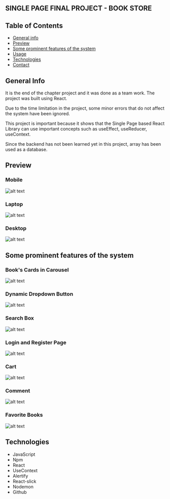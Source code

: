 ## SINGLE PAGE FINAL PROJECT - BOOK STORE

## Table of Contents

- [General info](#general-info)
- [Preview](#preview)
- [Some prominent features of the system](#some-prominent-features-of-the-system)
- [Usage](#usage)
- [Technologies](#technologies)
- [Contact](#contact)

## General Info

It is the end of the chapter project and it was done as a team work. The project was built using React.

Due to the time limitation in the project, some minor errors that do not affect the system have been ignored.

This project is important because it shows that the Single Page based React Library can use important concepts such as useEffect, useReducer, useContext.

Since the backend has not been learned yet in this project, array has been used as a database.

## Preview

### Mobile

![alt text](src/images/readmegifs/mobile.gif)

### Laptop

![alt text](src/images/readmegifs/laptop.gif)

### Desktop

![alt text](src/images/readmegifs/general.gif)


## Some prominent features of the system

### Book's Cards in Carousel

![alt text](src/images/readmegifs/slider.gif)

### Dynamic Dropdown Button

![alt text](src/images/readmegifs/category.gif)

### Search Box

![alt text](src/images/readmegifs/category.gif)


### Login and Register Page

![alt text](src/images/readmegifs/login.gif)

### Cart

![alt text](src/images/readmegifs/activities.gif)

### Comment

![alt text](src/images/readmegifs/comment.gif)

### Favorite Books

![alt text](src/images/readmegifs/merklist.gif)


## Technologies

- JavaScript
- Npm
- React
- UseContext
- Alertify
- React-slick
- Nodemon
- Github

